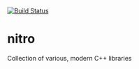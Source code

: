 [![Build Status](https://travis-ci.com/bmario/nitro.svg?token=SSZ4hmKonbZbfzjmjjEk&branch=master)](https://travis-ci.com/bmario/nitro)

# nitro

Collection of various, modern C++ libraries
